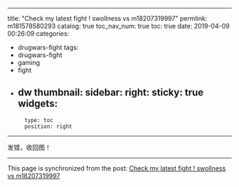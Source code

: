 
---
title: "Check my latest fight ! swollness vs m18207319997"
permlink: m181578580293
catalog: true
toc_nav_num: true
toc: true
date: 2019-04-09 00:26:09
categories:
- drugwars-fight
tags:
- drugwars-fight
- gaming
- fight
- dw
thumbnail: 
sidebar:
    right:
        sticky: true
widgets:
    -
        type: toc
        position: right
---


发错，收回图！

- - -

This page is synchronized from the post: [Check my latest fight ! swollness vs m18207319997](https://steemit.com/@m18207319997/m181578580293)
